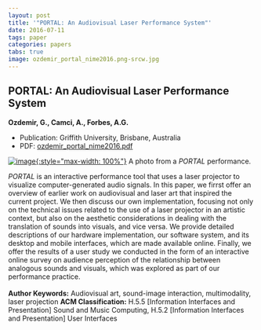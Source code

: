 ```yaml
---
layout: post
title: '"PORTAL: An Audiovisual Laser Performance System"'
date: 2016-07-11
tags: paper
categories: papers
tabs: true
image: ozdemir_portal_nime2016.png-srcw.jpg
---
```


## PORTAL: An Audiovisual Laser Performance System
**Ozdemir, G., Camci, A., Forbes, A.G.**
- Publication: Griffith University, Brisbane, Australia
- PDF: [ozdemir_portal_nime2016.pdf](/documents/ozdemir_portal_nime2016.pdf)


[![image](https://www.evl.uic.edu/output/originals/ozdemir_portal_nime2016.png-srcw.jpg){:style="max-width: 100%"}](https://www.evl.uic.edu/output/originals/ozdemir_portal_nime2016.png-srcw.jpg)
A photo from a <i>PORTAL</i> performance.

<i>PORTAL</i> is an interactive performance tool that uses a laser projector to visualize computer-generated audio signals. In this paper, we firrst offer an overview of earlier work on audiovisual and laser art that inspired the current project. We then discuss our own implementation, focusing not only on the technical issues related to the use of a laser projector in an artistic context, but also on the aesthetic considerations in dealing with the translation of sounds into visuals, and vice versa. We provide detailed descriptions of our hardware implementation, our software system, and its desktop and mobile interfaces, which are made available online. Finally, we offer the results of a user study we conducted in the form of an interactive online survey on audience perception of the relationship between analogous sounds and visuals, which was explored as part of our performance practice.<br><br>
<strong>Author Keywords:</strong> Audiovisual art, sound-image interaction, multimodality, laser projection
<strong>ACM Classification:</strong> H.5.5 [Information Interfaces and Presentation] Sound and Music Computing, H.5.2 [Information Interfaces and Presentation] User Interfaces